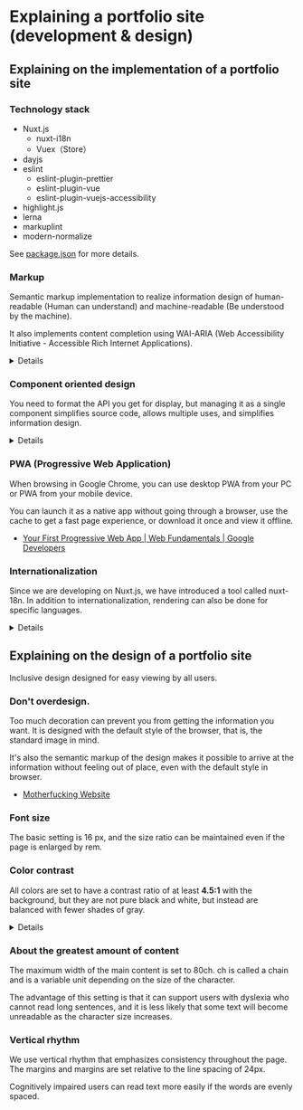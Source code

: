 # Explaining a portfolio site (development & design)

## Explaining on the implementation of a portfolio site

### Technology stack
- Nuxt.js
  - nuxt-i18n
  - Vuex（Store）
- dayjs
- eslint
  - eslint-plugin-prettier
  - eslint-plugin-vue
  - eslint-plugin-vuejs-accessibility
- highlight.js
- lerna
- markuplint
- modern-normalize

See [package.json](https://github.com/yamanoku/yamanoku.github.io/blob/nuxt/package.json) for more details.

### Markup
Semantic markup implementation to realize information design of human-readable (Human can understand) and machine-readable (Be understood by the machine).

It also implements content completion using WAI-ARIA (Web Accessibility Initiative - Accessible Rich Internet Applications).

<details>
<summary>Details</summary>

```html
<section id="basic" aria-labelledby="basic-heading">
  <h2 id="basic-heading">{{ $t("heading.basic") }}</h2>
</section>
```
Assist users as they move from article to article by tying aria-labelledby to article elements.

- [5.3.4 Accessible Name Guidance by Role - WAI-ARIA Authoring Practices 1.1](https://www.w3.org/TR/wai-aria-practices-1.1/#naming_role_guidance)
</details>

### Component oriented design

You need to format the API you get for display, but managing it as a single component simplifies source code, allows multiple uses, and simplifies information design.

<details>
<summary>Details</summary>

For example, the slide list uses the following components to render:

```html
<ul>
  <li v-for="list in listItem" :key="list.index">
    <template v-if="list.datetime">
      <span class="time">{{ dateStirngReplace(list.datetime) }}</span>
      -
    </template>
    <template v-else-if="list.created_at">
      <span class="time">{{ dateStirngReplace(list.created_at) }}</span>
      -
    </template>
    <a :href="list.url" target="_blank" rel="noopener" lang="ja">
      {{ list.title }}
      <open-new-icon />
    </a>
  </li>
</ul>
```

[SlideList.vue](https://github.com/yamanoku/yamanoku.github.io/blob/nuxt/components/global/SlideList.vue)
</details>

### PWA (Progressive Web Application)
When browsing in Google Chrome, you can use desktop PWA from your PC or PWA from your mobile device.

You can launch it as a native app without going through a browser, use the cache to get a fast page experience, or download it once and view it offline.

- [Your First Progressive Web App | Web Fundamentals | Google Developers](https://developers.google.com/web/fundamentals/codelabs/your-first-pwapp/)

### Internationalization
Since we are developing on Nuxt.js, we have introduced a tool called nuxt-18n. In addition to internationalization, rendering can also be done for specific languages.

<details>
<summary>Details</summary>
The following is a conditional expression that is displayed when it is not in Japanese.

```html
<template v-if="this.$i18n.locale !== 'ja'">
  <em>{{ $t("onlyJPText") }}</em>
</template>
```
</details>

## Explaining on the design of a portfolio site
Inclusive design designed for easy viewing by all users.

### Don't overdesign.
Too much decoration can prevent you from getting the information you want. It is designed with the default style of the browser, that is, the standard image in mind.

It's also the semantic markup of the design makes it possible to arrive at the information without feeling out of place, even with the default style in browser.

- [Motherfucking Website](https://motherfuckingwebsite.com/)

### Font size
The basic setting is 16 px, and the size ratio can be maintained even if the page is enlarged by rem.

### Color contrast
All colors are set to have a contrast ratio of at least **4.5:1** with the background, but they are not pure black and white, but instead are balanced with fewer shades of gray.

<details>
<summary>Details</summary>

It is specified using the following custom properties (CSS Variables) for common use:

| design_token | value |
| ------------ | ----- |
| `var(--y-black-base)` | rgb(21, 32, 43) |
| `var(--y-white-base)` | rgb(255, 255, 255) |
| `var(--y-white-low)` | rgb(210, 210, 210) |
| `var(--y-white-medium)` | rgba(163, 163, 163) |
| `var(--y-blue-low)` | rgb(90, 190, 255) |
| `var(--y-blue-medium)` | rgb(18, 122, 200) |
| `var(--y-purple-medium)` | rgb(220, 100, 220) |

It also supports dark mode (Gentle dark tones of the eyes), depending on the OS settings.

- [yama-normalize - npm](https://www.npmjs.com/package/yama-normalize)
</details>

### About the greatest amount of content
The maximum width of the main content is set to 80ch. ch is called a chain and is a variable unit depending on the size of the character.

The advantage of this setting is that it can support users with dyslexia who cannot read long sentences, and it is less likely that some text will become unreadable as the character size increases.

### Vertical rhythm
We use vertical rhythm that emphasizes consistency throughout the page. The margins and margins are set relative to the line spacing of 24px.

Cognitively impaired users can read text more easily if the words are evenly spaced.
